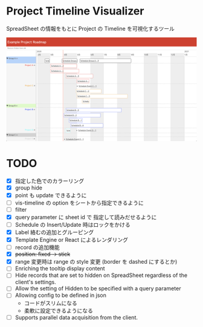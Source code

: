 # Project Timeline Visualizer

SpreadSheet の情報をもとに Project の Timeline を可視化するツール

![screen-shot](https://raw.githubusercontent.com/kazukgw/project-timeline/master/screenshot_01.png)


# TODO

- [x] 指定した色でのカラーリング
- [x] group hide
- [x] point も update できるように
- [ ] vis-timeline の option をシートから指定できるように
- [ ] filter
- [x] query parameter に sheet id で 指定して読みだせるように
- [ ] Schedule の Insert/Update 時はロックをかける
- [x] Label 絡むの追加とグルーピング
- [x] Template Engine or React によるレンダリング
- [ ] record の追加機能
- [x] ~~position: fixed → stick~~
- [x] range 変更時は range の style 変更 (border を dashed にするとか)
- [ ] Enriching the tooltip display content
- [ ] Hide records that are set to hidden on SpreadSheet regardless of the client's settings.
- [ ] Allow the setting of Hidden to be specified with a query parameter
- [ ] Allowing config to be defined in json
  - コードがスリムになる
  - 柔軟に設定できるようになる
- [ ] Supports parallel data acquisition from the client.
